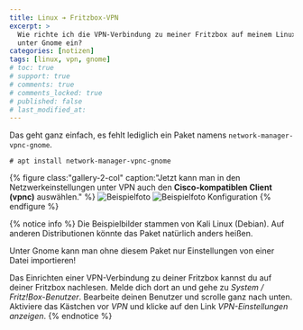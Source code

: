 ```yaml
---
title: Linux ➔ Fritzbox-VPN
excerpt: >
  Wie richte ich die VPN-Verbindung zu meiner Fritzbox auf meinem Linux-Rechner
  unter Gnome ein?
categories: [notizen]
tags: [linux, vpn, gnome]
# toc: true
# support: true
# comments: true
# comments_locked: true
# published: false
# last_modified_at: 
---
```


Das geht ganz einfach, es fehlt lediglich ein Paket namens
`network-manager-vpnc-gnome`.

``` terminal
# apt install network-manager-vpnc-gnome
```

{% figure class:"gallery-2-col" caption:"Jetzt kann man in den Netzwerkeinstellungen unter VPN auch den
**Cisco-kompatiblen Client (vpnc)** auswählen." %}
  ![Beispielfoto](/assets/images/vpnc-linux-example.jpg)
  ![Beispielfoto Konfiguration](/assets/images/vpn-konfiguration-example.jpg)
{% endfigure %}

{% notice info %}
Die Beispielbilder stammen von Kali Linux (Debian). Auf anderen Distributionen
könnte das Paket natürlich anders heißen.

Unter Gnome kann man ohne diesem Paket nur Einstellungen von einer Datei
importieren!

Das Einrichten einer VPN-Verbindung zu deiner Fritzbox kannst du auf deiner
Fritzbox nachlesen. Melde dich dort an und gehe zu _System / Fritz!Box-Benutzer_.
Bearbeite deinen Benutzer und scrolle ganz nach unten. Aktiviere das Kästchen
vor _VPN_ und klicke auf den Link _VPN-Einstellungen anzeigen_.
{% endnotice %}
